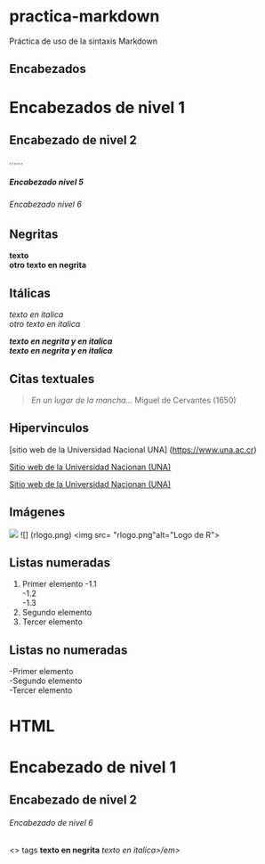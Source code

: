 # practica-markdown
Práctica de uso de la sintaxis Markdown
## Encabezados

# Encabezados de nivel 1

## Encabezado de nivel 2
......
##### Encabezado nivel 5
###### Encabezado nivel 6

## Negritas

**texto**    
__otro texto en negrita__      

## Itálicas
*texto en italica*  
_otro texto en italica_

***texto en negrita y en italica***   
_**texto en negrita y en italica**_  

## Citas textuales

> _En un lugar de la mancha..._  Miguel de Cervantes (1650)    

## Hipervinculos

[sitio web de la Universidad Nacional UNA] (https://www.una.ac.cr)

<a href="https://www.una.ac.cr">Sitio web de la Universidad Nacionan (UNA)</a>

<a href="https://www.una.ac.cr">Sitio web de la Universidad Nacionan (UNA)</a>


## Imágenes
![ ](https://upload.wikimedia.org/wikipedia/commons/thumb/1/1b/R_logo.svg/200px-R_logo.svg.png) 
![] (rlogo.png)
<img src= "rlogo.png"alt="Logo de R">



## Listas numeradas

1. Primer elemento
-1.1                   
-1.2                     
-1.3             
2. Segundo elemento
3. Tercer elemento

## Listas no numeradas
-Primer elemento    
-Segundo elemento    
-Tercer elemento    

# HTML

<h1>Encabezado de nivel 1</h1>
<h2>Encabezado de nivel 2</h2>

<h6>Encabezado de nivel 6</h6>
<> tags
<strong>texto en negrita</strong>
<em> texto en italica>/em>
  
  
